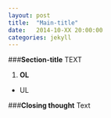 ```yaml
---
layout: post
title:  "Main-title"
date:   2014-10-XX 20:00:00
categories: jekyll 
---
```

###**Section-title**
TEXT

1. **OL**

* UL 

###**Closing thought**
Text



